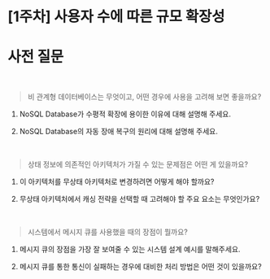 # [1주차] 사용자 수에 따른 규모 확장성

# 사전 질문 

<br>

> 비 관계형 데이터베이스는 무엇이고, 어떤 경우에 사용을 고려해 보면 좋을까요?


1. NoSQL Database가 수평적 확장에 용이한 이유에 대해 설명해 주세요.


2. NoSQL Database의 자동 장애 복구의 원리에 대해 설명해 주세요.



<br>

> 상태 정보에 의존적인 아키텍처가 가질 수 있는 문제점은 어떤 게 있을까요?



1. 이 아키텍처를 무상태 아키텍처로 변경하려면 어떻게 해야 할까요?


2. 무상태 아키텍처에서 캐싱 전략을 선택할 때 고려해야 할 주요 요소는 무엇인가요?




<br>

> 시스템에서 메시지 큐를 사용했을 때의 장점이 뭘까요?



1. 메시지 큐의 장점을 가장 잘 보여줄 수 있는 시스템 설계 예시를 말해주세요.


2. 메시지 큐를 통한 통신이 실패하는 경우에 대비한 처리 방법은 어떤 것이 있을까요?
